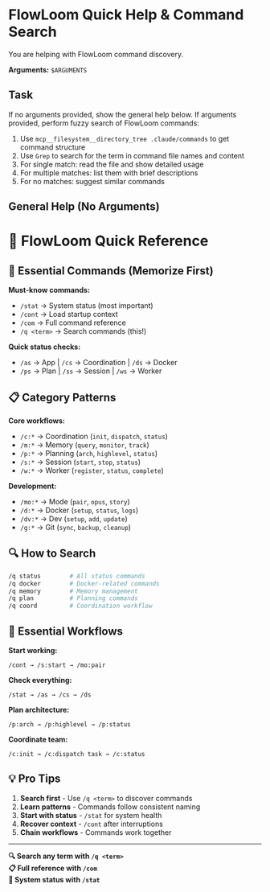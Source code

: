 # FlowLoom Quick Help & Command Search

You are helping with FlowLoom command discovery. 

**Arguments:** `$ARGUMENTS`

## Task

If no arguments provided, show the general help below.
If arguments provided, perform fuzzy search of FlowLoom commands:

1. Use `mcp__filesystem__directory_tree .claude/commands` to get command structure
2. Use `Grep` to search for the term in command file names and content  
3. For single match: read the file and show detailed usage
4. For multiple matches: list them with brief descriptions
5. For no matches: suggest similar commands

## General Help (No Arguments)

# 🚀 FlowLoom Quick Reference

## 🎯 Essential Commands (Memorize First)

**Must-know commands:**
- `/stat` → System status (most important) 
- `/cont` → Load startup context
- `/com` → Full command reference
- `/q <term>` → Search commands (this!)

**Quick status checks:**
- `/as` → App | `/cs` → Coordination | `/ds` → Docker
- `/ps` → Plan | `/ss` → Session | `/ws` → Worker

## 📋 Category Patterns

**Core workflows:**
- `/c:*` → Coordination (`init`, `dispatch`, `status`)
- `/m:*` → Memory (`query`, `monitor`, `track`)  
- `/p:*` → Planning (`arch`, `highlevel`, `status`)
- `/s:*` → Session (`start`, `stop`, `status`)
- `/w:*` → Worker (`register`, `status`, `complete`)

**Development:**
- `/mo:*` → Mode (`pair`, `opus`, `story`)
- `/d:*` → Docker (`setup`, `status`, `logs`)
- `/dv:*` → Dev (`setup`, `add`, `update`)
- `/g:*` → Git (`sync`, `backup`, `cleanup`)

## 🔍 How to Search

```bash
/q status        # All status commands
/q docker        # Docker-related commands  
/q memory        # Memory management
/q plan          # Planning commands
/q coord         # Coordination workflow
```

## 🔄 Essential Workflows

**Start working:**
```
/cont → /s:start → /mo:pair
```

**Check everything:**
```  
/stat → /as → /cs → /ds
```

**Plan architecture:**
```
/p:arch → /p:highlevel → /p:status
```

**Coordinate team:**
```
/c:init → /c:dispatch task → /c:status
```

## 💡 Pro Tips

1. **Search first** - Use `/q <term>` to discover commands
2. **Learn patterns** - Commands follow consistent naming
3. **Start with status** - `/stat` for system health
4. **Recover context** - `/cont` after interruptions  
5. **Chain workflows** - Commands work together

---

**🔍 Search any term with `/q <term>`**  
**📋 Full reference with `/com`**  
**🎯 System status with `/stat`**